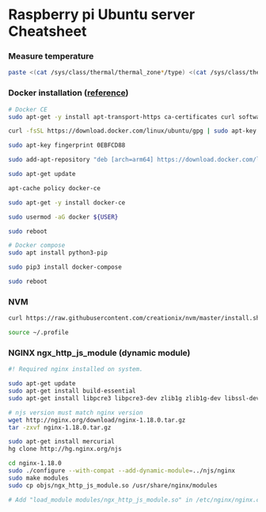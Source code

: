 # Raspberry pi Ubuntu server Cheatsheet

### Measure temperature
```sh
paste <(cat /sys/class/thermal/thermal_zone*/type) <(cat /sys/class/thermal/thermal_zone*/temp) | column -s $'\t' -t | sed 's/\(.\)..$/.\1°C/'
```

### Docker installation ([reference](https://brjapon.medium.com/setting-up-ubuntu-20-04-arm-64-under-raspberry-pi-4-970654d12696))
```sh
# Docker CE
sudo apt-get -y install apt-transport-https ca-certificates curl software-properties-common

curl -fsSL https://download.docker.com/linux/ubuntu/gpg | sudo apt-key add -

sudo apt-key fingerprint 0EBFCD88

sudo add-apt-repository "deb [arch=arm64] https://download.docker.com/linux/ubuntu $(lsb_release -cs) stable"

sudo apt-get update

apt-cache policy docker-ce

sudo apt-get -y install docker-ce

sudo usermod -aG docker ${USER}

sudo reboot

# Docker compose
sudo apt install python3-pip

sudo pip3 install docker-compose

sudo reboot
```

### NVM
```sh
curl https://raw.githubusercontent.com/creationix/nvm/master/install.sh | bash

source ~/.profile
```

### NGINX ngx_http_js_module (dynamic module)
```sh
#! Required nginx installed on system.

sudo apt-get update
sudo apt-get install build-essential
sudo apt-get install libpcre3 libpcre3-dev zlib1g zlib1g-dev libssl-dev

# njs version must match nginx version
wget http://nginx.org/download/nginx-1.18.0.tar.gz
tar -zxvf nginx-1.18.0.tar.gz

sudo apt-get install mercurial
hg clone http://hg.nginx.org/njs

cd nginx-1.18.0
sudo ./configure --with-compat --add-dynamic-module=../njs/nginx
sudo make modules
sudo cp objs/ngx_http_js_module.so /usr/share/nginx/modules

# Add "load_module modules/ngx_http_js_module.so" in /etc/nginx/nginx.conf
```







